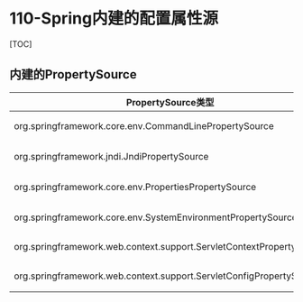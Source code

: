 # 110-Spring内建的配置属性源

[TOC]

## 

## 内建的PropertySource



| PropertySource类型                                           | 说明                     |
| ------------------------------------------------------------ | ------------------------ |
| org.springframework.core.env.CommandLinePropertySource       | 命令行配置属性源         |
| org.springframework.jndi.JndiPropertySource                  | JDNI配置属性源           |
| org.springframework.core.env.PropertiesPropertySource        | Properties配置属性源     |
| org.springframework.core.env.SystemEnvironmentPropertySource | 环境变量配置属性源       |
| org.springframework.web.context.support.ServletContextPropertySource | SerlvetContext配置属性源 |
| org.springframework.web.context.support.ServletConfigPropertySource | Servlet配置属性源        |





